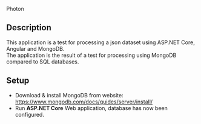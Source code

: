 Photon

## Description
This application is a test for processing a json dataset using ASP.NET Core, Angular and MongoDB.<br>
The application is the result of a test for processing using MongoDB compared to SQL databases.

## Setup
- Download & install MongoDB from website: https://www.mongodb.com/docs/guides/server/install/
- Run <b>ASP.NET Core</b> Web application, database has now been configured.
